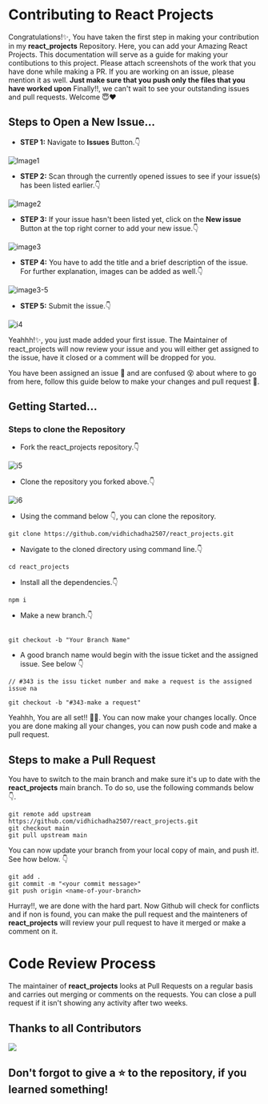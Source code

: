 # Contributing to React Projects
Congratulations!✨, You have taken the first step in making your contribution in my **react_projects** Repository. 
Here, you can add your Amazing React Projects. This documentation will serve as a guide for making your contibutions to this project. Please attach screenshots of the work that you have done while making a PR. If you are working on an issue, please mention it as well. **Just make sure that you push only the files that you have worked upon**
Finally!!, we can't wait to see your outstanding issues and pull requests. Welcome 😇❤

## Steps to Open a New Issue...

- **STEP 1:** Navigate to **Issues** Button.👇

![Image1](https://user-images.githubusercontent.com/82704514/194137028-bb245061-42a4-4849-95a5-870703584dfe.jpeg)

- **STEP 2:** Scan through the currently opened issues to see if your issue(s) has been listed earlier.👇

![Image2](https://user-images.githubusercontent.com/82704514/194137643-02b7b8e6-42ef-4ed3-af2a-af53528607c1.jpeg)

- **STEP 3:** If your issue hasn't been listed yet, click on the **New issue** Button at the top right corner to add your new issue.👇

![image3](https://user-images.githubusercontent.com/82704514/194137939-cce46b53-da4f-4748-a138-c7205eb75ecf.jpeg)

- **STEP 4:** You have to add the title and a brief description of the issue. For further explanation, images can be added as well.👇

![image3-5](https://user-images.githubusercontent.com/82704514/194138638-b917f51b-02c0-4755-b788-43e87acc18a8.jpeg)

- **STEP 5:** Submit the issue.👇

![i4](https://user-images.githubusercontent.com/82704514/194138771-4d2d0318-6a11-4ff5-96ca-9ec475be7538.jpeg)

Yeahhh!✨, you just made added your first issue. The Maintainer of react_projects will now review your issue and you will either get assigned to the issue, have it closed or a comment will be dropped for you.

You have been assigned an issue 🥂 and are confused 😵 about where to go from here, follow this guide below to make your changes and pull request 🍾.

## Getting Started...

### Steps to clone the Repository

- Fork the react_projects repository.👇

![i5](https://user-images.githubusercontent.com/82704514/194140771-d9b41853-76e4-47ef-b031-378e7835ccda.jpeg)

- Clone the repository you forked above.👇

![i6](https://user-images.githubusercontent.com/82704514/194140974-2a845f67-7616-443b-9c2b-9b639167a7bd.jpeg)

- Using the command below 👇, you can clone the repository.

```
git clone https://github.com/vidhichadha2507/react_projects.git
```
- Navigate to the cloned directory using command line.👇

```
cd react_projects
```

- Install all the dependencies.👇

```
npm i
```

- Make a new branch.👇

```

git checkout -b "Your Branch Name"
```

- A good branch name would begin with the issue ticket and the assigned issue. See below 👇

```
// #343 is the issu ticket number and make a request is the assigned issue na

git checkout -b "#343-make a request"
```

Yeahhh, You are all set!! 🍾🎉. You can now make your changes locally. Once you are done making all your changes, you can now push code and make a pull request.

## Steps to make a Pull Request

You have to switch to the main branch and make sure it's up to date with the **react_projects** main branch. To do so, use the following commands below👇.

```
git remote add upstream https://github.com/vidhichadha2507/react_projects.git
git checkout main
git pull upstream main
```

You can now update your branch from your local copy of main, and push it!. See how below. 👇

```
git add .
git commit -m "<your commit message>"
git push origin <name-of-your-branch>
```

Hurray!!, we are done with the hard part. Now Github will check for conflicts and if non is found, you can make the pull request and the mainteners of **react_projects** will review your pull request to have it merged or make a comment on it.

# Code Review Process

The maintainer of **react_projects** looks at Pull Requests on a regular basis and carries out merging or comments on the requests. You can close a pull request if it isn't showing any activity after two weeks.
## Thanks to all Contributors

<a href="https://github.com/vidhichadha2507/react_projects/graphs/contributors"> 
<img src="https://contrib.rocks/image?repo=vidhichadha2507/react_projects" /> 
</a>

## Don't forgot to give a ⭐ to the repository, if you learned something!

